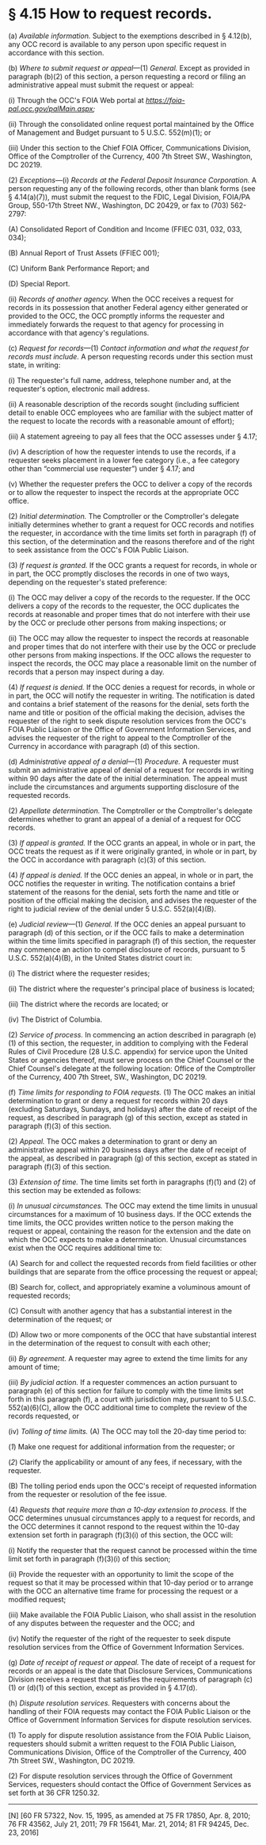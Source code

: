 # § 4.15   How to request records.

(a) *Available information.* Subject to the exemptions described in § 4.12(b), any OCC record is available to any person upon specific request in accordance with this section. 


(b) *Where to submit request or appeal*—(1) *General.* Except as provided in paragraph (b)(2) of this section, a person requesting a record or filing an administrative appeal must submit the request or appeal:


(i) Through the OCC's FOIA Web portal at *https://foia-pal.occ.gov/palMain.aspx;*

(ii) Through the consolidated online request portal maintained by the Office of Management and Budget pursuant to 5 U.S.C. 552(m)(1); or


(iii) Under this section to the Chief FOIA Officer, Communications Division, Office of the Comptroller of the Currency, 400 7th Street SW., Washington, DC 20219.


(2) *Exceptions*—(i) *Records at the Federal Deposit Insurance Corporation.* A person requesting any of the following records, other than blank forms (see § 4.14(a)(7)), must submit the request to the FDIC, Legal Division, FOIA/PA Group, 550-17th Street NW., Washington, DC 20429, or fax to (703) 562-2797:


(A) Consolidated Report of Condition and Income (FFIEC 031, 032, 033, 034); 


(B) Annual Report of Trust Assets (FFIEC 001); 


(C) Uniform Bank Performance Report; and 


(D) Special Report. 


(ii) *Records of another agency.* When the OCC receives a request for records in its possession that another Federal agency either generated or provided to the OCC, the OCC promptly informs the requester and immediately forwards the request to that agency for processing in accordance with that agency's regulations. 


(c) *Request for records*—(1) *Contact information and what the request for records must include.* A person requesting records under this section must state, in writing: 


(i) The requester's full name, address, telephone number and, at the requester's option, electronic mail address. 


(ii) A reasonable description of the records sought (including sufficient detail to enable OCC employees who are familiar with the subject matter of the request to locate the records with a reasonable amount of effort); 


(iii) A statement agreeing to pay all fees that the OCC assesses under § 4.17; 


(iv) A description of how the requester intends to use the records, if a requester seeks placement in a lower fee category (i.e., a fee category other than “commercial use requester”) under § 4.17; and 


(v) Whether the requester prefers the OCC to deliver a copy of the records or to allow the requester to inspect the records at the appropriate OCC office. 


(2) *Initial determination.* The Comptroller or the Comptroller's delegate initially determines whether to grant a request for OCC records and notifies the requester, in accordance with the time limits set forth in paragraph (f) of this section, of the determination and the reasons therefore and of the right to seek assistance from the OCC's FOIA Public Liaison.


(3) *If request is granted.* If the OCC grants a request for records, in whole or in part, the OCC promptly discloses the records in one of two ways, depending on the requester's stated preference: 


(i) The OCC may deliver a copy of the records to the requester. If the OCC delivers a copy of the records to the requester, the OCC duplicates the records at reasonable and proper times that do not interfere with their use by the OCC or preclude other persons from making inspections; or 


(ii) The OCC may allow the requester to inspect the records at reasonable and proper times that do not interfere with their use by the OCC or preclude other persons from making inspections. If the OCC allows the requester to inspect the records, the OCC may place a reasonable limit on the number of records that a person may inspect during a day. 


(4) *If request is denied.* If the OCC denies a request for records, in whole or in part, the OCC will notify the requester in writing. The notification is dated and contains a brief statement of the reasons for the denial, sets forth the name and title or position of the official making the decision, advises the requester of the right to seek dispute resolution services from the OCC's FOIA Public Liaison or the Office of Government Information Services, and advises the requester of the right to appeal to the Comptroller of the Currency in accordance with paragraph (d) of this section.


(d) *Administrative appeal of a denial*—(1) *Procedure.* A requester must submit an administrative appeal of denial of a request for records in writing within 90 days after the date of the initial determination. The appeal must include the circumstances and arguments supporting disclosure of the requested records.


(2) *Appellate determination.* The Comptroller or the Comptroller's delegate determines whether to grant an appeal of a denial of a request for OCC records. 


(3) *If appeal is granted.* If the OCC grants an appeal, in whole or in part, the OCC treats the request as if it were originally granted, in whole or in part, by the OCC in accordance with paragraph (c)(3) of this section. 


(4) *If appeal is denied.* If the OCC denies an appeal, in whole or in part, the OCC notifies the requester in writing. The notification contains a brief statement of the reasons for the denial, sets forth the name and title or position of the official making the decision, and advises the requester of the right to judicial review of the denial under 5 U.S.C. 552(a)(4)(B).


(e) *Judicial review*—(1) *General.* If the OCC denies an appeal pursuant to paragraph (d) of this section, or if the OCC fails to make a determination within the time limits specified in paragraph (f) of this section, the requester may commence an action to compel disclosure of records, pursuant to 5 U.S.C. 552(a)(4)(B), in the United States district court in: 


(i) The district where the requester resides; 


(ii) The district where the requester's principal place of business is located; 


(iii) The district where the records are located; or 


(iv) The District of Columbia. 


(2) *Service of process.* In commencing an action described in paragraph (e)(1) of this section, the requester, in addition to complying with the Federal Rules of Civil Procedure (28 U.S.C. appendix) for service upon the United States or agencies thereof, must serve process on the Chief Counsel or the Chief Counsel's delegate at the following location: Office of the Comptroller of the Currency, 400 7th Street, SW., Washington, DC 20219. 


(f) *Time limits for responding to FOIA requests.* (1) The OCC makes an initial determination to grant or deny a request for records within 20 days (excluding Saturdays, Sundays, and holidays) after the date of receipt of the request, as described in paragraph (g) of this section, except as stated in paragraph (f)(3) of this section. 


(2) *Appeal.* The OCC makes a determination to grant or deny an administrative appeal within 20 business days after the date of receipt of the appeal, as described in paragraph (g) of this section, except as stated in paragraph (f)(3) of this section. 


(3) *Extension of time.* The time limits set forth in paragraphs (f)(1) and (2) of this section may be extended as follows: 


(i) *In unusual circumstances.* The OCC may extend the time limits in unusual circumstances for a maximum of 10 business days. If the OCC extends the time limits, the OCC provides written notice to the person making the request or appeal, containing the reason for the extension and the date on which the OCC expects to make a determination. Unusual circumstances exist when the OCC requires additional time to: 


(A) Search for and collect the requested records from field facilities or other buildings that are separate from the office processing the request or appeal; 


(B) Search for, collect, and appropriately examine a voluminous amount of requested records; 


(C) Consult with another agency that has a substantial interest in the determination of the request; or 


(D) Allow two or more components of the OCC that have substantial interest in the determination of the request to consult with each other; 


(ii) *By agreement.* A requester may agree to extend the time limits for any amount of time; 


(iii) *By judicial action.* If a requester commences an action pursuant to paragraph (e) of this section for failure to comply with the time limits set forth in this paragraph (f), a court with jurisdiction may, pursuant to 5 U.S.C. 552(a)(6)(C), allow the OCC additional time to complete the review of the records requested, or


(iv) *Tolling of time limits.* (A) The OCC may toll the 20-day time period to:


(*1*) Make one request for additional information from the requester; or


(*2*) Clarify the applicability or amount of any fees, if necessary, with the requester.


(B) The tolling period ends upon the OCC's receipt of requested information from the requester or resolution of the fee issue. 


(4) *Requests that require more than a 10-day extension to process.* If the OCC determines unusual circumstances apply to a request for records, and the OCC determines it cannot respond to the request within the 10-day extension set forth in paragraph (f)(3)(i) of this section, the OCC will:


(i) Notify the requester that the request cannot be processed within the time limit set forth in paragraph (f)(3)(i) of this section;


(ii) Provide the requester with an opportunity to limit the scope of the request so that it may be processed within that 10-day period or to arrange with the OCC an alternative time frame for processing the request or a modified request;


(iii) Make available the FOIA Public Liaison, who shall assist in the resolution of any disputes between the requester and the OCC; and


(iv) Notify the requester of the right of the requester to seek dispute resolution services from the Office of Government Information Services.


(g) *Date of receipt of request or appeal.* The date of receipt of a request for records or an appeal is the date that Disclosure Services, Communications Division receives a request that satisfies the requirements of paragraph (c)(1) or (d)(1) of this section, except as provided in § 4.17(d). 


(h) *Dispute resolution services.* Requesters with concerns about the handling of their FOIA requests may contact the FOIA Public Liaison or the Office of Government Information Services for dispute resolution services.


(1) To apply for dispute resolution assistance from the FOIA Public Liaison, requesters should submit a written request to the FOIA Public Liaison, Communications Division, Office of the Comptroller of the Currency, 400 7th Street SW., Washington, DC 20219.


(2) For dispute resolution services through the Office of Government Services, requesters should contact the Office of Government Services as set forth at 36 CFR 1250.32.



---

[N] [60 FR 57322, Nov. 15, 1995, as amended at 75 FR 17850, Apr. 8, 2010; 76 FR 43562, July 21, 2011; 79 FR 15641, Mar. 21, 2014; 81 FR 94245, Dec. 23, 2016]




